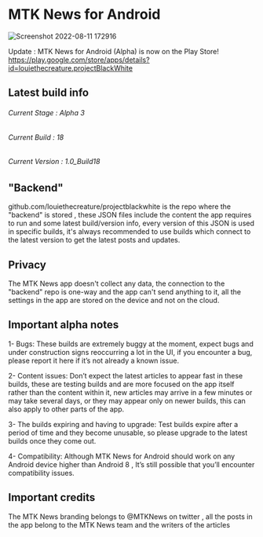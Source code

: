 # MTK News for Android
![Screenshot 2022-08-11 172916](https://user-images.githubusercontent.com/79132875/184538057-fe5552ff-5bc4-4abe-9fda-cee3fade8e03.jpg)

Update : MTK News for Android (Alpha) is now on the Play Store!
https://play.google.com/store/apps/details?id=louiethecreature.projectBlackWhite

Latest build info
---------------------------------
###### Current Stage : Alpha 3
###### Current Build : 18
###### Current Version : 1.0_Build18

"Backend"
--------------------------
github.com/louiethecreature/projectblackwhite is the repo where the "backend" is stored , these JSON files include the content the app requires to run and some latest build/version info, every version of this JSON is used in specific builds, it's always recommended to use builds which connect to the latest version to get the latest posts and updates.

Privacy
--------------------------
The MTK News app doesn't collect any data, the connection to the "backend" repo is one-way and the app can't send anything to it, all the settings in the app are stored on the device and not on the cloud.

Important alpha notes
----------------------------
1- Bugs: These builds are extremely buggy at the moment, expect bugs and under construction signs reoccurring a lot in the UI, if you encounter a bug, please report it here if it’s not already a known issue.

2- Content issues: Don’t expect the latest articles to appear fast in these builds, these are testing builds and are more focused on the app itself rather than the content within it, new articles may arrive in a few minutes or may take several days, or they may appear only on newer builds, this can also apply to other parts of the app.

3- The builds expiring and having to upgrade: Test builds expire after a period of time and they become unusable, so please upgrade to the latest builds once they come out.

4- Compatibility: Although MTK News for Android should work on any Android device higher than Android 8 , It’s still possible that you’ll encounter compatibility issues.

Important credits
----------------------------
The MTK News branding belongs to @MTKNews on twitter , all the posts in the app belong to the MTK News team and the writers of the articles
